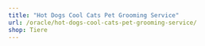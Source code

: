 ```yaml
---
title: "Hot Dogs Cool Cats Pet Grooming Service"
url: /oracle/hot-dogs-cool-cats-pet-grooming-service/
shop: Tiere
---
```

